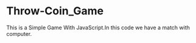 # Throw-Coin_Game
 This is a Simple Game With JavaScript.In this code we have a match with computer.
